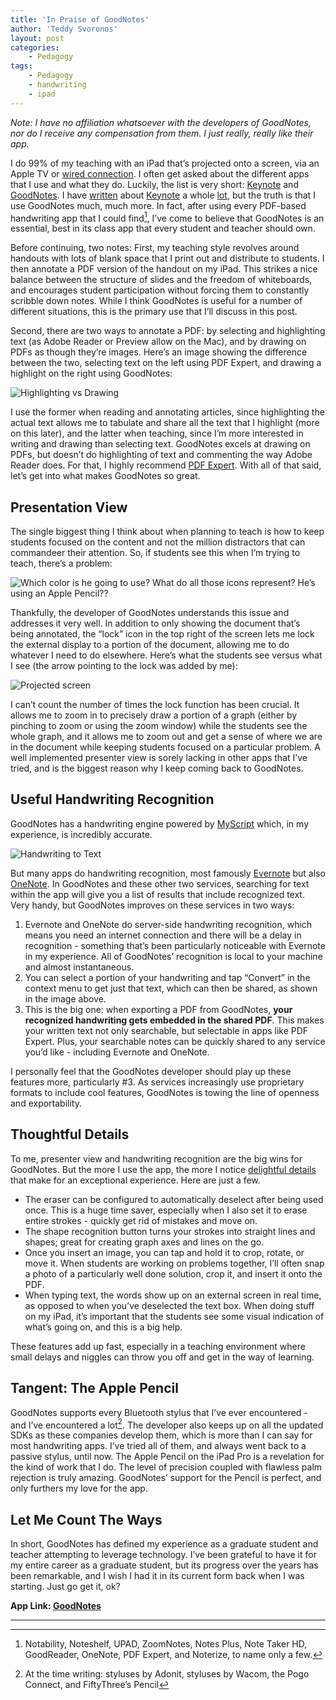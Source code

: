 ```yaml
---
title: 'In Praise of GoodNotes'
author: 'Teddy Svoronos'
layout: post
categories:
    - Pedagogy
tags:
    - Pedagogy
    - handwriting
    - ipad
---
```


_Note: I have no affiliation whatsoever with the developers of GoodNotes, nor do I receive any compensation from them. I just really, really like their app._ 

I do 99% of my teaching with an iPad that’s projected onto a screen, via an Apple TV or [wired connection](http://www.apple.com/shop/product/MD826AM/A/lightning-digital-av-adapter). I often get asked about the different apps that I use and what they do. Luckily, the list is very short: [Keynote](http://www.apple.com/ios/keynote/) and [GoodNotes](https://itunes.apple.com/us/app/goodnotes-4-notes-pdf/id778658393?mt=8&uo=4&at=1010lcfa). I have [written](http://teddysvoronos.com/2014-04-03-wireless-presenting-just-got-a-lot-easier/) about [Keynote](http://teddysvoronos.com/2015-07-30-showing-context-with-magic-move/) a whole [lot](http://teddysvoronos.com/2015-10-16-a-good-day-to-keynote-hard/), but the truth is that I use GoodNotes much, much more. In fact, after using every PDF-based handwriting app that I could find[^1], I’ve come to believe that GoodNotes is an essential, best in its class app that every student and teacher should own. 

Before continuing, two notes: First, my teaching style revolves around handouts with lots of blank space that I print out and distribute to students. I then annotate a PDF version of the handout on my iPad. This strikes a nice balance between the structure of slides and the freedom of whiteboards, and encourages student participation without forcing them to constantly scribble down notes. While I think GoodNotes is useful for a number of different situations, this is the primary use that I’ll discuss in this post. 

Second, there are two ways to annotate a PDF: by selecting and highlighting text (as Adobe Reader or Preview allow on the Mac), and by drawing on PDFs as though they’re images. Here’s an image showing the difference between the two, selecting text on the left using PDF Expert, and drawing a highlight on the right using GoodNotes: 

![Highlighting vs Drawing](/assets/img/2015-11-highlighting.png) 

I use the former when reading and annotating articles, since highlighting the actual text allows me to tabulate and share all the text that I highlight (more on this later), and the latter when teaching, since I’m more interested in writing and drawing than selecting text. GoodNotes excels at drawing on PDFs, but doesn’t do highlighting of text and commenting the way Adobe Reader does. For that, I highly recommend [PDF Expert](https://itunes.apple.com/us/app/pdf-expert-5-fill-forms-annotate/id743974925?mt=8&uo=4&at=1010lcfa). With all of that said, let’s get into what makes GoodNotes so great. 

## Presentation View

The single biggest thing I think about when planning to teach is how to keep students focused on the content and not the million distractors that can commandeer their attention. So, if students see this when I’m trying to teach, there’s a problem: 

![Which color is he going to use? What do all those icons represent? He’s using an Apple Pencil??](/assets/img/2015-11-interface.png) 

Thankfully, the developer of GoodNotes understands this issue and addresses it very well. In addition to only showing the document that’s being annotated, the “lock” icon in the top right of the screen lets me lock the external display to a portion of the document, allowing me to do whatever I need to do elsewhere. Here’s what the students see versus what I see (the arrow pointing to the lock was added by me): 

![Projected screen](/assets/img/2015-11-GoodNotes1.jpg) 

I can’t count the number of times the lock function has been crucial. It allows me to zoom in to precisely draw a portion of a graph (either by pinching to zoom or using the zoom window) while the students see the whole graph, and it allows me to zoom out and get a sense of where we are in the document while keeping students focused on a particular problem. A well implemented presenter view is sorely lacking in other apps that I’ve tried, and is the biggest reason why I keep coming back to GoodNotes. 

## Useful Handwriting Recognition

GoodNotes has a handwriting engine powered by [MyScript](http://myscript.com/goodnotes/) which, in my experience, is incredibly accurate. 

![Handwriting to Text](/assets/img/2015-11-convert.png) 

But many apps do handwriting recognition, most famously [Evernote](https://blog.evernote.com/blog/2015/06/23/6-ways-evernote-embraces-handwriting/) but also [OneNote](https://blogs.office.com/2015/02/19/handwriting-drawing-image-search-onenote-ipad/). In GoodNotes and these other two services, searching for text within the app will give you a list of results that include recognized text. Very handy, but GoodNotes improves on these services in two ways: 

  1. Evernote and OneNote do server-side handwriting recognition, which means you need an internet connection and there will be a delay in recognition - something that’s been particularly noticeable with Evernote in my experience. All of GoodNotes’ recognition is local to your machine and almost instantaneous.
  2. You can select a portion of your handwriting and tap “Convert” in the context menu to get just that text, which can then be shared, as shown in the image above.
  3. This is the big one: when exporting a PDF from GoodNotes, **your recognized handwriting gets embedded in the shared PDF**. This makes your written text not only searchable, but selectable in apps like PDF Expert. Plus, your searchable notes can be quickly shared to any service you’d like - including Evernote and OneNote.

I personally feel that the GoodNotes developer should play up these features more, particularly #3. As services increasingly use proprietary formats to include cool features, GoodNotes is towing the line of openness and exportability. 

## Thoughtful Details

To me, presenter view and handwriting recognition are the big wins for GoodNotes. But the more I use the app, the more I notice [delightful details](https://shawnblanc.net/thedetails/) that make for an exceptional experience. Here are just a few. 

  * The eraser can be configured to automatically deselect after being used once. This is a huge time saver, especially when I also set it to erase entire strokes - quickly get rid of mistakes and move on.
  * The shape recognition button turns your strokes into straight lines and shapes; great for creating graph axes and lines on the go.
  * Once you insert an image, you can tap and hold it to crop, rotate, or move it. When students are working on problems together, I’ll often snap a photo of a particularly well done solution, crop it, and insert it onto the PDF.
  * When typing text, the words show up on an external screen in real time, as opposed to when you’ve deselected the text box. When doing stuff on my iPad, it’s important that the students see some visual indication of what’s going on, and this is a big help.

These features add up fast, especially in a teaching environment where small delays and niggles can throw you off and get in the way of learning. 

## Tangent: The Apple Pencil

GoodNotes supports every Bluetooth stylus that I’ve ever encountered - and I’ve encountered a lot[^2]. The developer also keeps up on all the updated SDKs as these companies develop them, which is more than I can say for most handwriting apps. I’ve tried all of them, and always went back to a passive stylus, until now. The Apple Pencil on the iPad Pro is a revelation for the kind of work that I do. The level of precision coupled with flawless palm rejection is truly amazing. GoodNotes’ support for the Pencil is perfect, and only furthers my love for the app. 

## Let Me Count The Ways

In short, GoodNotes has defined my experience as a graduate student and teacher attempting to leverage technology. I’ve been grateful to have it for my entire career as a graduate student, but its progress over the years has been remarkable, and I wish I had it in its current form back when I was starting. Just go get it, ok? 

**App Link: [GoodNotes](https://itunes.apple.com/us/app/goodnotes-4-notes-pdf/id778658393?mt=8&uo=4&at=1010lcfa)**

* * *

[^1]: Notability, Noteshelf, UPAD, ZoomNotes, Notes Plus, Note Taker HD, GoodReader, OneNote, PDF Expert, and Noterize, to name only a few.
[^2]: At the time writing: styluses by Adonit, styluses by Wacom, the Pogo Connect, and FiftyThree’s Pencil